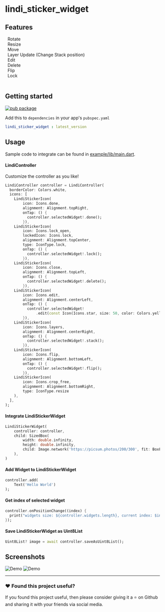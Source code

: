 # lindi_sticker_widget

## Features

&nbsp; Rotate </br>
&nbsp; Resize</br>
&nbsp; Move</br>
&nbsp; Layer Update (Change Stack position)</br>
&nbsp; Edit</br>
&nbsp; Delete</br>
&nbsp; Flip</br>
&nbsp; Lock
<br>
<br>

## Getting started

[![pub package](https://img.shields.io/pub/v/lindi_sticker_widget.svg)](https://pub.dartlang.org/packages/lindi_sticker_widget)

Add this to `dependencies` in your app's `pubspec.yaml`

```yaml
lindi_sticker_widget : latest_version
```

## Usage

Sample code to integrate can be found in [example/lib/main.dart](example/lib/main.dart).

#### LindiController

Customize the controller as you like!

```dart
LindiController controller = LindiController(
  borderColor: Colors.white,
  icons: [
    LindiStickerIcon(
        icon: Icons.done,
        alignment: Alignment.topRight,
        onTap: () {
          controller.selectedWidget!.done();
        }),
    LindiStickerIcon(
        icon: Icons.lock_open,
        lockedIcon: Icons.lock,
        alignment: Alignment.topCenter,
        type: IconType.lock,
        onTap: () {
          controller.selectedWidget!.lock();
        }),
    LindiStickerIcon(
        icon: Icons.close,
        alignment: Alignment.topLeft,
        onTap: () {
          controller.selectedWidget!.delete();
        }),
    LindiStickerIcon(
        icon: Icons.edit,
        alignment: Alignment.centerLeft,
        onTap: () {
          controller.selectedWidget!
              .edit(const Icon(Icons.star, size: 50, color: Colors.yellow));
        }),
    LindiStickerIcon(
        icon: Icons.layers,
        alignment: Alignment.centerRight,
        onTap: () {
          controller.selectedWidget!.stack();
        }),
    LindiStickerIcon(
        icon: Icons.flip,
        alignment: Alignment.bottomLeft,
        onTap: () {
          controller.selectedWidget!.flip();
        }),
    LindiStickerIcon(
        icon: Icons.crop_free,
        alignment: Alignment.bottomRight,
        type: IconType.resize
    ),
  ],
);
```

#### Integrate LindiStickerWidget

```dart
LindiStickerWidget(
    controller: controller,
    child: SizedBox(
        width: double.infinity,
        height: double.infinity,
        child: Image.network('https://picsum.photos/200/300', fit: BoxFit.cover)
    ),
)
```

#### Add Widget to LindiStickerWidget

```dart
controller.add(
    Text('Hello World')
);
```

#### Get index of selected widget

```dart
controller.onPositionChange((index) {
  print("widgets size: ${controller.widgets.length}, current index: $index");
});
```

#### Save LindiStickerWidget as Uint8List

```dart
Uint8List? image = await controller.saveAsUint8List();
```

## Screenshots

![Demo](/example/assets/Screenshot1.png)
![Demo](/example/assets/Screenshot2.png)

***

### :heart:  Found this project useful?

If you found this project useful, then please consider giving it a :star:  on Github and sharing it with your friends via social media.
